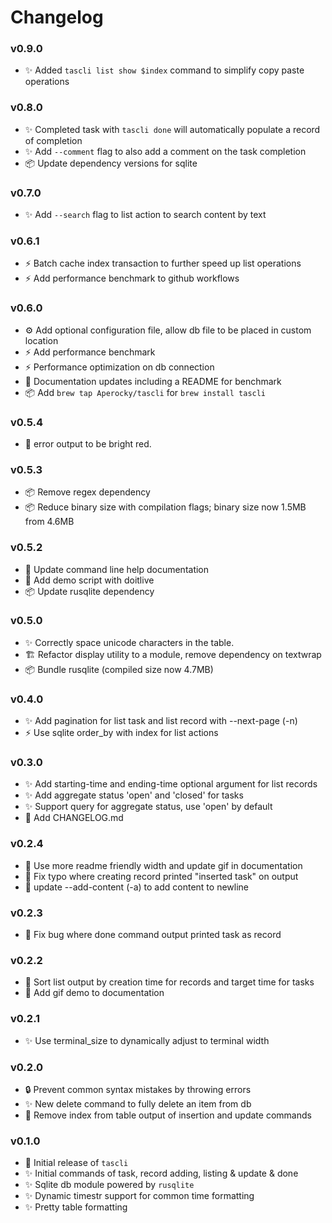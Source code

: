 # Changelog

### v0.9.0

- ✨ Added `tascli list show $index` command to simplify copy paste operations

### v0.8.0

- ✨ Completed task with `tascli done` will automatically populate a record of completion
- ✨ Add `--comment` flag to also add a comment on the task completion
- 📦 Update dependency versions for sqlite

### v0.7.0

- ✨ Add `--search` flag to list action to search content by text

### v0.6.1

- ⚡ Batch cache index transaction to further speed up list operations
- ⚡ Add performance benchmark to github workflows

### v0.6.0

- ⚙️  Add optional configuration file, allow db file to be placed in custom location
- ⚡ Add performance benchmark
- ⚡ Performance optimization on db connection
- 📝 Documentation updates including a README for benchmark
- 📦 Add `brew tap Aperocky/tascli` for `brew install tascli`

### v0.5.4

- 🎨 error output to be bright red.

### v0.5.3

- 📦 Remove regex dependency
- 📦 Reduce binary size with compilation flags; binary size now 1.5MB from 4.6MB

### v0.5.2

- 📝 Update command line help documentation
- 📝 Add demo script with doitlive
- 📦 Update rusqlite dependency

### v0.5.0

- ✨ Correctly space unicode characters in the table.
- 🏗️ Refactor display utility to a module, remove dependency on textwrap
- 📦 Bundle rusqlite (compiled size now 4.7MB)

### v0.4.0

- ✨ Add pagination for list task and list record with --next-page (-n)
- ⚡ Use sqlite order_by with index for list actions

### v0.3.0

- ✨ Add starting-time and ending-time optional argument for list records
- ✨ Add aggregate status 'open' and 'closed' for tasks
- ✨ Support query for aggregate status, use 'open' by default
- 📝 Add CHANGELOG.md

### v0.2.4

- 📝 Use more readme friendly width and update gif in documentation
- 🐛 Fix typo where creating record printed "inserted task" on output
- 🔄 update --add-content (-a) to add content to newline

### v0.2.3

- 🐛 Fix bug where done command output printed task as record

### v0.2.2

- 🔄 Sort list output by creation time for records and target time for tasks
- 📝 Add gif demo to documentation

### v0.2.1

- ✨ Use terminal_size to dynamically adjust to terminal width

### v0.2.0

- 🔒 Prevent common syntax mistakes by throwing errors
- ✨ New delete command to fully delete an item from db
- 🐛 Remove index from table output of insertion and update commands

### v0.1.0

- 🚀 Initial release of `tascli`
- ✨ Initial commands of task, record adding, listing & update & done
- ✨ Sqlite db module powered by `rusqlite`
- ✨ Dynamic timestr support for common time formatting
- ✨ Pretty table formatting
